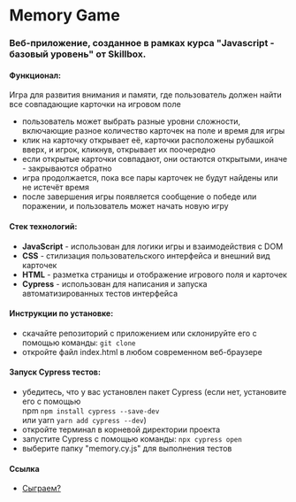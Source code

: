 # Memory Game

### Веб-приложение, созданное в рамках курса "Javascript - базовый уровень" от Skillbox.

#### Функционал:

Игра для развития внимания и памяти, где пользователь должен найти все совпадающие карточки на игровом поле

- пользователь может выбрать разные уровни сложности, включающие разное количество карточек на поле и время для игры
- клик на карточку открывает её, карточки расположены рубашкой вверх, и игрок, кликнув, открывает их поочередно
- если открытые карточки совпадают, они остаются открытыми, иначе - закрываются обратно
- игра продолжается, пока все пары карточек не будут найдены или не истечёт время
- после завершения игры появляется сообщение о победе или поражении, и пользователь может начать новую игру

#### Стек технологий:

- **JavaScript** - использован для логики игры и взаимодействия с DOM
- **CSS** - стилизация пользовательского интерфейса и внешний вид карточек
- **HTML** - разметка страницы и отображение игрового поля и карточек
- **Cypress** - использован для написания и запуска автоматизированных тестов интерфейса

#### Инструкции по установке:

- cкачайте репозиторий с приложением или склонируйте его с помощью команды: `git clone`
- oткройте файл index.html в любом современном веб-браузере

#### Запуск Cypress тестов:

- убедитесь, что у вас установлен пакет Cypress (если нет, установите его с помощью  
  npm `npm install cypress --save-dev`  
  или yarn `yarn add cypress --dev`)
- откройте терминал в корневой директории проекта
- запустите Cypress с помощью команды: `npx cypress open`
- выберите папку "memory.cy.js" для выполнения тестов

#### Ссылка

- [Сыграем?](https://mashamoreva.github.io/game-pairs/)
